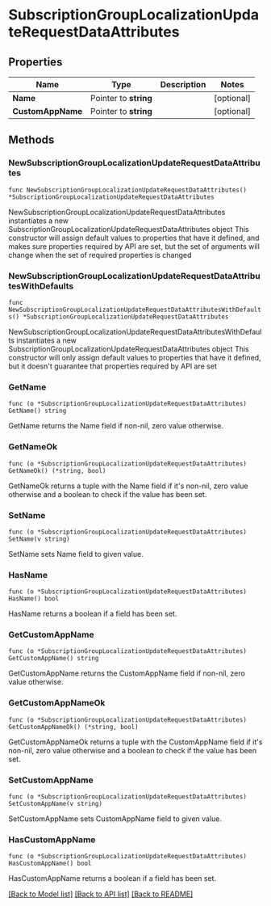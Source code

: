 # SubscriptionGroupLocalizationUpdateRequestDataAttributes

## Properties

Name | Type | Description | Notes
------------ | ------------- | ------------- | -------------
**Name** | Pointer to **string** |  | [optional] 
**CustomAppName** | Pointer to **string** |  | [optional] 

## Methods

### NewSubscriptionGroupLocalizationUpdateRequestDataAttributes

`func NewSubscriptionGroupLocalizationUpdateRequestDataAttributes() *SubscriptionGroupLocalizationUpdateRequestDataAttributes`

NewSubscriptionGroupLocalizationUpdateRequestDataAttributes instantiates a new SubscriptionGroupLocalizationUpdateRequestDataAttributes object
This constructor will assign default values to properties that have it defined,
and makes sure properties required by API are set, but the set of arguments
will change when the set of required properties is changed

### NewSubscriptionGroupLocalizationUpdateRequestDataAttributesWithDefaults

`func NewSubscriptionGroupLocalizationUpdateRequestDataAttributesWithDefaults() *SubscriptionGroupLocalizationUpdateRequestDataAttributes`

NewSubscriptionGroupLocalizationUpdateRequestDataAttributesWithDefaults instantiates a new SubscriptionGroupLocalizationUpdateRequestDataAttributes object
This constructor will only assign default values to properties that have it defined,
but it doesn't guarantee that properties required by API are set

### GetName

`func (o *SubscriptionGroupLocalizationUpdateRequestDataAttributes) GetName() string`

GetName returns the Name field if non-nil, zero value otherwise.

### GetNameOk

`func (o *SubscriptionGroupLocalizationUpdateRequestDataAttributes) GetNameOk() (*string, bool)`

GetNameOk returns a tuple with the Name field if it's non-nil, zero value otherwise
and a boolean to check if the value has been set.

### SetName

`func (o *SubscriptionGroupLocalizationUpdateRequestDataAttributes) SetName(v string)`

SetName sets Name field to given value.

### HasName

`func (o *SubscriptionGroupLocalizationUpdateRequestDataAttributes) HasName() bool`

HasName returns a boolean if a field has been set.

### GetCustomAppName

`func (o *SubscriptionGroupLocalizationUpdateRequestDataAttributes) GetCustomAppName() string`

GetCustomAppName returns the CustomAppName field if non-nil, zero value otherwise.

### GetCustomAppNameOk

`func (o *SubscriptionGroupLocalizationUpdateRequestDataAttributes) GetCustomAppNameOk() (*string, bool)`

GetCustomAppNameOk returns a tuple with the CustomAppName field if it's non-nil, zero value otherwise
and a boolean to check if the value has been set.

### SetCustomAppName

`func (o *SubscriptionGroupLocalizationUpdateRequestDataAttributes) SetCustomAppName(v string)`

SetCustomAppName sets CustomAppName field to given value.

### HasCustomAppName

`func (o *SubscriptionGroupLocalizationUpdateRequestDataAttributes) HasCustomAppName() bool`

HasCustomAppName returns a boolean if a field has been set.


[[Back to Model list]](../README.md#documentation-for-models) [[Back to API list]](../README.md#documentation-for-api-endpoints) [[Back to README]](../README.md)


